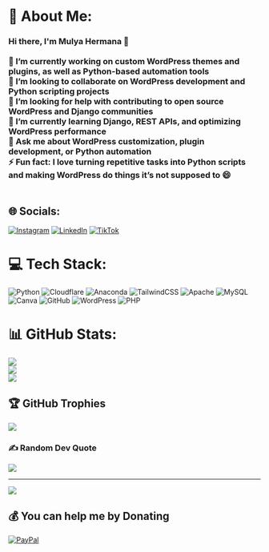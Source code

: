 # 💫 About Me:
### Hi there, I'm Mulya Hermana 👋<br><br>🔭 I’m currently working on custom WordPress themes and plugins, as well as Python-based automation tools  <br>👯 I’m looking to collaborate on WordPress development and Python scripting projects  <br>🤝 I’m looking for help with contributing to open source WordPress and Django communities  <br>🌱 I’m currently learning Django, REST APIs, and optimizing WordPress performance  <br>💬 Ask me about WordPress customization, plugin development, or Python automation  <br>⚡ Fun fact: I love turning repetitive tasks into Python scripts and making WordPress do things it’s not supposed to 😄<br><br>


## 🌐 Socials:
[![Instagram](https://img.shields.io/badge/Instagram-%23E4405F.svg?logo=Instagram&logoColor=white)](https://instagram.com/mulyadigital.id) [![LinkedIn](https://img.shields.io/badge/LinkedIn-%230077B5.svg?logo=linkedin&logoColor=white)](https://linkedin.com/in/mulya-hermana) [![TikTok](https://img.shields.io/badge/TikTok-%23000000.svg?logo=TikTok&logoColor=white)](https://tiktok.com/@mulyahermana) 

# 💻 Tech Stack:
![Python](https://img.shields.io/badge/python-3670A0?style=for-the-badge&logo=python&logoColor=ffdd54) ![Cloudflare](https://img.shields.io/badge/Cloudflare-F38020?style=for-the-badge&logo=Cloudflare&logoColor=white) ![Anaconda](https://img.shields.io/badge/Anaconda-%2344A833.svg?style=for-the-badge&logo=anaconda&logoColor=white) ![TailwindCSS](https://img.shields.io/badge/tailwindcss-%2338B2AC.svg?style=for-the-badge&logo=tailwind-css&logoColor=white) ![Apache](https://img.shields.io/badge/apache-%23D42029.svg?style=for-the-badge&logo=apache&logoColor=white) ![MySQL](https://img.shields.io/badge/mysql-4479A1.svg?style=for-the-badge&logo=mysql&logoColor=white) ![Canva](https://img.shields.io/badge/Canva-%2300C4CC.svg?style=for-the-badge&logo=Canva&logoColor=white) ![GitHub](https://img.shields.io/badge/github-%23121011.svg?style=for-the-badge&logo=github&logoColor=white) ![WordPress](https://img.shields.io/badge/WordPress-%23117AC9.svg?style=for-the-badge&logo=WordPress&logoColor=white) ![PHP](https://img.shields.io/badge/php-%23777BB4.svg?style=for-the-badge&logo=php&logoColor=white)
# 📊 GitHub Stats:
![](https://github-readme-stats.vercel.app/api?username=mulya-hermana&theme=dark&hide_border=false&include_all_commits=false&count_private=false)<br/>
![](https://nirzak-streak-stats.vercel.app/?user=mulya-hermana&theme=dark&hide_border=false)<br/>
![](https://github-readme-stats.vercel.app/api/top-langs/?username=mulya-hermana&theme=dark&hide_border=false&include_all_commits=false&count_private=false&layout=compact)

## 🏆 GitHub Trophies
![](https://github-profile-trophy.vercel.app/?username=mulya-hermana&theme=radical&no-frame=false&no-bg=true&margin-w=4)

### ✍️ Random Dev Quote
![](https://quotes-github-readme.vercel.app/api?type=horizontal&theme=radical)

---
[![](https://visitcount.itsvg.in/api?id=mulya-hermana&icon=0&color=0)](https://visitcount.itsvg.in)

  ## 💰 You can help me by Donating
  [![PayPal](https://img.shields.io/badge/PayPal-00457C?style=for-the-badge&logo=paypal&logoColor=white)](https://paypal.me/hermanaofficialyt@gmail.com) 

  
<!-- Proudly created with GPRM ( https://gprm.itsvg.in ) -->